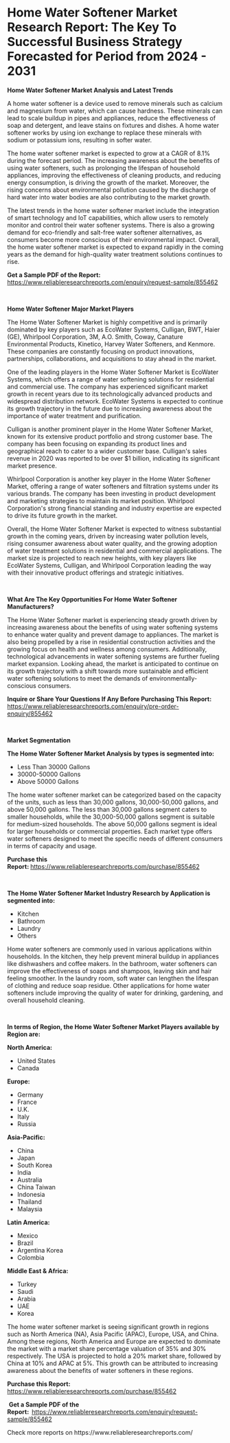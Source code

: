 <p><h1>Home Water Softener Market Research Report: The Key To Successful Business Strategy Forecasted for Period from 2024 - 2031</h1></p><p><strong>Home Water Softener Market Analysis and Latest Trends</strong></p>
<p><p>A home water softener is a device used to remove minerals such as calcium and magnesium from water, which can cause hardness. These minerals can lead to scale buildup in pipes and appliances, reduce the effectiveness of soap and detergent, and leave stains on fixtures and dishes. A home water softener works by using ion exchange to replace these minerals with sodium or potassium ions, resulting in softer water.</p><p>The home water softener market is expected to grow at a CAGR of 8.1% during the forecast period. The increasing awareness about the benefits of using water softeners, such as prolonging the lifespan of household appliances, improving the effectiveness of cleaning products, and reducing energy consumption, is driving the growth of the market. Moreover, the rising concerns about environmental pollution caused by the discharge of hard water into water bodies are also contributing to the market growth.</p><p>The latest trends in the home water softener market include the integration of smart technology and IoT capabilities, which allow users to remotely monitor and control their water softener systems. There is also a growing demand for eco-friendly and salt-free water softener alternatives, as consumers become more conscious of their environmental impact. Overall, the home water softener market is expected to expand rapidly in the coming years as the demand for high-quality water treatment solutions continues to rise.</p></p>
<p><strong>Get a Sample PDF of the Report:&nbsp;</strong> <a href="https://www.reliableresearchreports.com/enquiry/request-sample/855462">https://www.reliableresearchreports.com/enquiry/request-sample/855462</a></p>
<p>&nbsp;</p>
<p><strong>Home Water Softener Major Market Players</strong></p>
<p><p>The Home Water Softener Market is highly competitive and is primarily dominated by key players such as EcoWater Systems, Culligan, BWT, Haier (GE), Whirlpool Corporation, 3M, A.O. Smith, Coway, Canature Environmental Products, Kinetico, Harvey Water Softeners, and Kenmore. These companies are constantly focusing on product innovations, partnerships, collaborations, and acquisitions to stay ahead in the market.</p><p>One of the leading players in the Home Water Softener Market is EcoWater Systems, which offers a range of water softening solutions for residential and commercial use. The company has experienced significant market growth in recent years due to its technologically advanced products and widespread distribution network. EcoWater Systems is expected to continue its growth trajectory in the future due to increasing awareness about the importance of water treatment and purification.</p><p>Culligan is another prominent player in the Home Water Softener Market, known for its extensive product portfolio and strong customer base. The company has been focusing on expanding its product lines and geographical reach to cater to a wider customer base. Culligan's sales revenue in 2020 was reported to be over $1 billion, indicating its significant market presence.</p><p>Whirlpool Corporation is another key player in the Home Water Softener Market, offering a range of water softeners and filtration systems under its various brands. The company has been investing in product development and marketing strategies to maintain its market position. Whirlpool Corporation's strong financial standing and industry expertise are expected to drive its future growth in the market.</p><p>Overall, the Home Water Softener Market is expected to witness substantial growth in the coming years, driven by increasing water pollution levels, rising consumer awareness about water quality, and the growing adoption of water treatment solutions in residential and commercial applications. The market size is projected to reach new heights, with key players like EcoWater Systems, Culligan, and Whirlpool Corporation leading the way with their innovative product offerings and strategic initiatives.</p></p>
<p>&nbsp;</p>
<p><strong>What Are The Key Opportunities For Home Water Softener Manufacturers?</strong></p>
<p><p>The Home Water Softener market is experiencing steady growth driven by increasing awareness about the benefits of using water softening systems to enhance water quality and prevent damage to appliances. The market is also being propelled by a rise in residential construction activities and the growing focus on health and wellness among consumers. Additionally, technological advancements in water softening systems are further fueling market expansion. Looking ahead, the market is anticipated to continue on its growth trajectory with a shift towards more sustainable and efficient water softening solutions to meet the demands of environmentally-conscious consumers.</p></p>
<p><strong>Inquire or Share Your Questions If Any Before Purchasing This Report:</strong> <a href="https://www.reliableresearchreports.com/enquiry/pre-order-enquiry/855462">https://www.reliableresearchreports.com/enquiry/pre-order-enquiry/855462</a></p>
<p>&nbsp;</p>
<p><strong>Market Segmentation</strong></p>
<p><strong>The Home Water Softener Market Analysis by types is segmented into:</strong></p>
<p><ul><li>Less Than 30000 Gallons</li><li>30000-50000 Gallons</li><li>Above 50000 Gallons</li></ul></p>
<p><p>The home water softener market can be categorized based on the capacity of the units, such as less than 30,000 gallons, 30,000-50,000 gallons, and above 50,000 gallons. The less than 30,000 gallons segment caters to smaller households, while the 30,000-50,000 gallons segment is suitable for medium-sized households. The above 50,000 gallons segment is ideal for larger households or commercial properties. Each market type offers water softeners designed to meet the specific needs of different consumers in terms of capacity and usage.</p></p>
<p><strong>Purchase this Report:&nbsp;</strong><a href="https://www.reliableresearchreports.com/purchase/855462">https://www.reliableresearchreports.com/purchase/855462</a></p>
<p>&nbsp;</p>
<p><strong>The Home Water Softener Market Industry Research by Application is segmented into:</strong></p>
<p><ul><li>Kitchen</li><li>Bathroom</li><li>Laundry</li><li>Others</li></ul></p>
<p><p>Home water softeners are commonly used in various applications within households. In the kitchen, they help prevent mineral buildup in appliances like dishwashers and coffee makers. In the bathroom, water softeners can improve the effectiveness of soaps and shampoos, leaving skin and hair feeling smoother. In the laundry room, soft water can lengthen the lifespan of clothing and reduce soap residue. Other applications for home water softeners include improving the quality of water for drinking, gardening, and overall household cleaning.</p></p>
<p>&nbsp;</p>
<p><strong>In terms of Region, the Home Water Softener Market Players available by Region are:</strong></p>
<p>
    <p> <strong> North America: </strong>
        <ul>
            <li>United States</li>
            <li>Canada</li>
        </ul>
        </p> 
    <p> <strong> Europe: </strong>
        <ul>
            <li>Germany</li>
            <li>France</li>
            <li>U.K.</li>
            <li>Italy</li>
            <li>Russia</li>
        </ul>
        </p> 
    <p> <strong> Asia-Pacific: </strong>
        <ul>
            <li>China</li>
            <li>Japan</li>
            <li>South Korea</li>
            <li>India</li>
            <li>Australia</li>
            <li>China Taiwan</li>
            <li>Indonesia</li>
            <li>Thailand</li>
            <li>Malaysia</li>
        </ul>
        </p> 
    <p> <strong> Latin America: </strong>
        <ul>
            <li>Mexico</li>
            <li>Brazil</li>
            <li>Argentina Korea</li>
            <li>Colombia</li>
        </ul>
        </p> 
    <p> <strong> Middle East & Africa: </strong>
        <ul>
            <li>Turkey</li>
            <li>Saudi</li>
            <li>Arabia</li>
            <li>UAE</li>
            <li>Korea</li>
        </ul>
    </p>
    </p>
<p><p>The home water softener market is seeing significant growth in regions such as North America (NA), Asia Pacific (APAC), Europe, USA, and China. Among these regions, North America and Europe are expected to dominate the market with a market share percentage valuation of 35% and 30% respectively. The USA is projected to hold a 20% market share, followed by China at 10% and APAC at 5%. This growth can be attributed to increasing awareness about the benefits of water softeners in these regions.</p></p>
<p><strong>Purchase this Report: </strong><a href="https://www.reliableresearchreports.com/purchase/855462">https://www.reliableresearchreports.com/purchase/855462</a></p>
<p>&nbsp;<strong>Get a Sample PDF of the Report:&nbsp;&nbsp;</strong><a href="https://www.reliableresearchreports.com/enquiry/request-sample/855462">https://www.reliableresearchreports.com/enquiry/request-sample/855462</a></p>
<p><strong></strong></p>
<p>Check more reports on https://www.reliableresearchreports.com/</p>